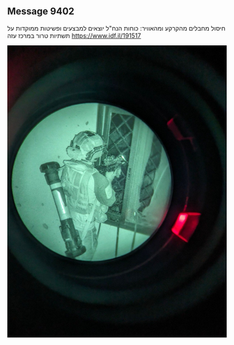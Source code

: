 ## Message 9402

חיסול מחבלים מהקרקע ומהאוויר:
כוחות הנח"ל יוצאים למבצעים ופשיטות ממוקדות על תשתיות טרור במרכז עזה
https://www.idf.il/191517

![Photo](./9402/9402_photo.jpg)
